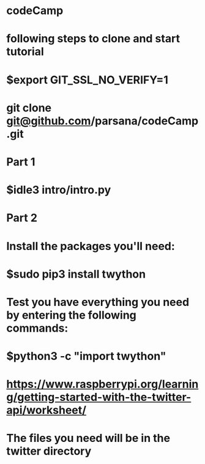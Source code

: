 # codeCamp

# following steps to clone and start tutorial
# $export GIT_SSL_NO_VERIFY=1
# git clone git@github.com/parsana/codeCamp.git

# Part 1
# $idle3 intro/intro.py

# Part 2
# Install the packages you'll need:
# $sudo pip3 install twython
# Test you have everything you need by entering the following commands:
# $python3 -c "import twython"
# https://www.raspberrypi.org/learning/getting-started-with-the-twitter-api/worksheet/
# The files you need will be in the twitter directory


